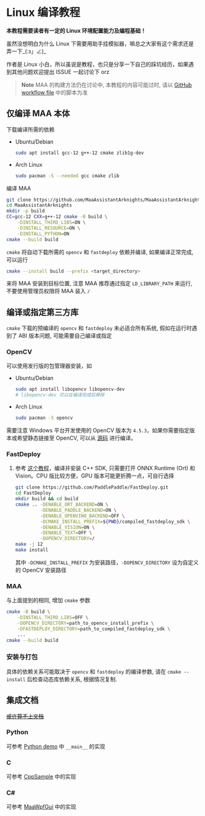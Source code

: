 # Linux 编译教程

**本教程需要读者有一定的 Linux 环境配置能力及编程基础！**

虽然没想明白为什么 Linux 下需要用助手挂模拟器，嘛总之大家有这个需求还是弄一下_(:з」∠)_

作者是 Linux 小白，所以虽说是教程，也只是分享一下自己的踩坑经历，如果遇到其他问题欢迎提出 ISSUE 一起讨论下 orz

> **Note**
> MAA 的构建方法仍在讨论中, 本教程的内容可能过时, 请以 [GitHub workflow file](https://github.com/MaaAssistantArknights/MaaAssistantArknights/blob/master/.github/workflows/release-maa-linux.yml) 中的脚本为准

## 仅编译 MAA 本体

下载编译所需的依赖

- Ubuntu/Debian

  ```bash
  sudo apt install gcc-12 g++-12 cmake zlib1g-dev
  ```

- Arch Linux

  ```bash
  sudo pacman -S --needed gcc cmake zlib
  ```

编译 MAA

```bash
git clone https://github.com/MaaAssistantArknights/MaaAssistantArknights.git
cd MaaAssistantArknights
mkdir -p build
CC=gcc-12 CXX=g++-12 cmake -B build \
    -DINSTALL_THIRD_LIBS=ON \
    -DINSTALL_RESOURCE=ON \
    -DINSTALL_PYTHON=ON
cmake --build build
```

`cmake` 将自动下载所需的 `opencv` 和 `fastdeploy` 依赖并编译, 如果编译正常完成, 可以运行

```bash
cmake --install build --prefix <target_directory>
```

来将 MAA 安装到目标位置, 注意 MAA 推荐通过指定 `LD_LIBRARY_PATH` 来运行, 不要使用管理员权限将 MAA 装入 `/`

## 编译或指定第三方库

`cmake` 下载的预编译的 `opencv` 和 `fastdeploy` 未必适合所有系统, 假如在运行时遇到了 ABI 版本问题, 可能需要自己编译或指定

### OpenCV

可以使用发行版的包管理器安装，如

- Ubuntu/Debian

  ```bash
  sudo apt install libopencv libopencv-dev
  # libopencv-dev 可以在编译完成后移除
  ```

- Arch Linux

  ```bash
  sudo pacman -S opencv
  ```

需要注意 Windows 平台开发使用的 OpenCV 版本为 `4.5.3`，如果你需要指定版本或希望静态链接至 OpenCV, 可以从 [源码](https://github.com/opencv/opencv) 进行编译。

### FastDeploy

1. 参考 [这个教程](https://github.com/PaddlePaddle/FastDeploy/blob/develop/docs/cn/build_and_install/cpu.md)，编译并安装 C++ SDK, 只需要打开 ONNX Runtime (Ort) 和 Vision。CPU 版比较方便，GPU 版本可能更折腾一点，可自行选择

    ```bash
    git clone https://github.com/PaddlePaddle/FastDeploy.git
    cd FastDeploy
    mkdir build && cd build
    cmake .. -DENABLE_ORT_BACKEND=ON \
             -DENABLE_PADDLE_BACKEND=ON \
             -DENABLE_OPENVINO_BACKEND=OFF \
             -DCMAKE_INSTALL_PREFIX=${PWD}/compiled_fastdeploy_sdk \
             -DENABLE_VISION=ON \
             -DENABLE_TEXT=OFF \
             -DOPENCV_DIRECTORY=/
    make -j 12
    make install
    ```

    其中 `-DCMAKE_INSTALL_PREFIX` 为安装路径，`-DOPENCV_DIRECTORY` 设为自定义的 OpenCV 安装路径

### MAA

与上面提到的相同, 增加 `cmake` 参数

```bash
cmake -B build \
    -DINSTALL_THIRD_LIBS=OFF \
    -DOPENCV_DIRECTORY=path_to_opencv_install_prefix \
    -DFASTDEPLOY_DIRECTORY=path_to_compiled_fastdeploy_sdk \
    ...
cmake --build build
```

### 安装与打包

具体的依赖关系可能取决于 `opencv` 和 `fastdeploy` 的编译参数, 请在 `cmake --install` 后检查动态库依赖关系, 根据情况复制.

## 集成文档

[~~或许算不上文档~~](3.1-集成文档.md)

### Python

可参考 [Python demo](https://github.com/MaaAssistantArknights/MaaAssistantArknights/blob/master/src/Python/sample.py) 中 `__main__` 的实现

### C

可参考 [CppSample](https://github.com/MaaAssistantArknights/MaaAssistantArknights/blob/master/src/Cpp/main.cpp) 中的实现

### C#

可参考 [MaaWpfGui](https://github.com/MaaAssistantArknights/MaaAssistantArknights/blob/master/src/MaaWpfGui/Main/AsstProxy.cs) 中的实现
